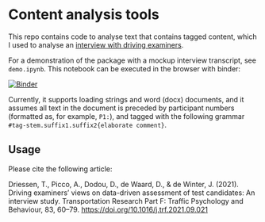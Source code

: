 # Content analysis tools

This repo contains code to analyse text that contains tagged content, which I used to analyse an [interview with driving examiners](https://www.researchgate.net/publication/355393718_Driving_examiners'_views_on_data-driven_assessment_of_test_candidates_An_interview_study). 

For a demonstration of the package with a mockup interview transcript, see `demo.ipynb`. This notebook can be executed in the browser with binder: 

[![Binder](https://mybinder.org/badge_logo.svg)](https://mybinder.org/v2/gh/tomdries/content-analysis-tools/HEAD?filepath=demo.ipynb)

Currently, it supports loading strings and word (docx) documents, and it assumes all text in the document is preceded by participant numbers (formatted as, for example, `P1:`), and tagged with the following grammar `#tag-stem.suffix1.suffix2{elaborate comment}`. 


## Usage
Please cite the following article:

Driessen, T., Picco, A., Dodou, D., de Waard, D., & de Winter, J. (2021). Driving examiners’ views on data-driven assessment of test candidates: An interview study. Transportation Research Part F: Traffic Psychology and Behaviour, 83, 60–79. https://doi.org/10.1016/j.trf.2021.09.021


